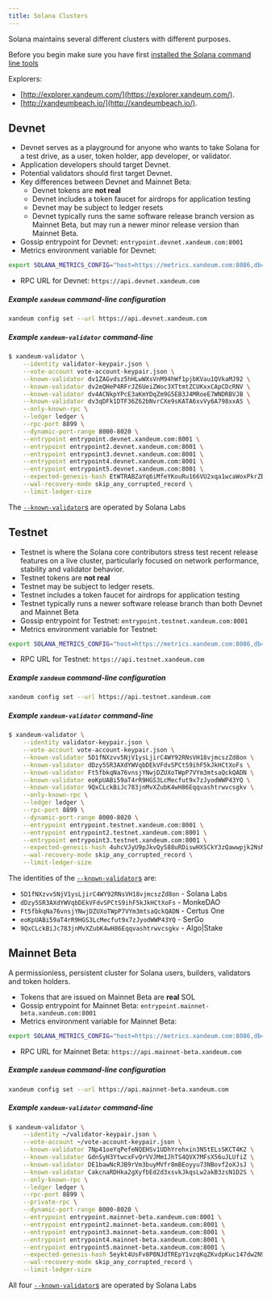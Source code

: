 ```yaml
---
title: Solana Clusters
---
```


Solana maintains several different clusters with different purposes.

Before you begin make sure you have first
[installed the Solana command line tools](cli/install-xandeum-cli-tools.md)

Explorers:

- [http://explorer.xandeum.com/](https://explorer.xandeum.com/).
- [http://xandeumbeach.io/](http://xandeumbeach.io/).

## Devnet

- Devnet serves as a playground for anyone who wants to take Solana for a
  test drive, as a user, token holder, app developer, or validator.
- Application developers should target Devnet.
- Potential validators should first target Devnet.
- Key differences between Devnet and Mainnet Beta:
  - Devnet tokens are **not real**
  - Devnet includes a token faucet for airdrops for application testing
  - Devnet may be subject to ledger resets
  - Devnet typically runs the same software release branch version as Mainnet Beta,
    but may run a newer minor release version than Mainnet Beta.
- Gossip entrypoint for Devnet: `entrypoint.devnet.xandeum.com:8001`
- Metrics environment variable for Devnet:

```bash
export SOLANA_METRICS_CONFIG="host=https://metrics.xandeum.com:8086,db=devnet,u=scratch_writer,p=topsecret"
```

- RPC URL for Devnet: `https://api.devnet.xandeum.com`

##### Example `xandeum` command-line configuration

```bash
xandeum config set --url https://api.devnet.xandeum.com
```

##### Example `xandeum-validator` command-line

```bash
$ xandeum-validator \
    --identity validator-keypair.json \
    --vote-account vote-account-keypair.json \
    --known-validator dv1ZAGvdsz5hHLwWXsVnM94hWf1pjbKVau1QVkaMJ92 \
    --known-validator dv2eQHeP4RFrJZ6UeiZWoc3XTtmtZCUKxxCApCDcRNV \
    --known-validator dv4ACNkpYPcE3aKmYDqZm9G5EB3J4MRoeE7WNDRBVJB \
    --known-validator dv3qDFk1DTF36Z62bNvrCXe9sKATA6xvVy6A798xxAS \
    --only-known-rpc \
    --ledger ledger \
    --rpc-port 8899 \
    --dynamic-port-range 8000-8020 \
    --entrypoint entrypoint.devnet.xandeum.com:8001 \
    --entrypoint entrypoint2.devnet.xandeum.com:8001 \
    --entrypoint entrypoint3.devnet.xandeum.com:8001 \
    --entrypoint entrypoint4.devnet.xandeum.com:8001 \
    --entrypoint entrypoint5.devnet.xandeum.com:8001 \
    --expected-genesis-hash EtWTRABZaYq6iMfeYKouRu166VU2xqa1wcaWoxPkrZBG \
    --wal-recovery-mode skip_any_corrupted_record \
    --limit-ledger-size
```

The [`--known-validator`s](running-validator/validator-start.md#known-validators)
are operated by Solana Labs

## Testnet

- Testnet is where the Solana core contributors stress test recent release features on a live
  cluster, particularly focused on network performance, stability and validator
  behavior.
- Testnet tokens are **not real**
- Testnet may be subject to ledger resets.
- Testnet includes a token faucet for airdrops for application testing
- Testnet typically runs a newer software release branch than both
  Devnet and Mainnet Beta
- Gossip entrypoint for Testnet: `entrypoint.testnet.xandeum.com:8001`
- Metrics environment variable for Testnet:

```bash
export SOLANA_METRICS_CONFIG="host=https://metrics.xandeum.com:8086,db=tds,u=testnet_write,p=c4fa841aa918bf8274e3e2a44d77568d9861b3ea"
```

- RPC URL for Testnet: `https://api.testnet.xandeum.com`

##### Example `xandeum` command-line configuration

```bash
xandeum config set --url https://api.testnet.xandeum.com
```

##### Example `xandeum-validator` command-line

```bash
$ xandeum-validator \
    --identity validator-keypair.json \
    --vote-account vote-account-keypair.json \
    --known-validator 5D1fNXzvv5NjV1ysLjirC4WY92RNsVH18vjmcszZd8on \
    --known-validator dDzy5SR3AXdYWVqbDEkVFdvSPCtS9ihF5kJkHCtXoFs \
    --known-validator Ft5fbkqNa76vnsjYNwjDZUXoTWpP7VYm3mtsaQckQADN \
    --known-validator eoKpUABi59aT4rR9HGS3LcMecfut9x7zJyodWWP43YQ \
    --known-validator 9QxCLckBiJc783jnMvXZubK4wH86Eqqvashtrwvcsgkv \
    --only-known-rpc \
    --ledger ledger \
    --rpc-port 8899 \
    --dynamic-port-range 8000-8020 \
    --entrypoint entrypoint.testnet.xandeum.com:8001 \
    --entrypoint entrypoint2.testnet.xandeum.com:8001 \
    --entrypoint entrypoint3.testnet.xandeum.com:8001 \
    --expected-genesis-hash 4uhcVJyU9pJkvQyS88uRDiswHXSCkY3zQawwpjk2NsNY \
    --wal-recovery-mode skip_any_corrupted_record \
    --limit-ledger-size
```

The identities of the
[`--known-validator`s](running-validator/validator-start.md#known-validators) are:

- `5D1fNXzvv5NjV1ysLjirC4WY92RNsVH18vjmcszZd8on` - Solana Labs
- `dDzy5SR3AXdYWVqbDEkVFdvSPCtS9ihF5kJkHCtXoFs` - MonkeDAO
- `Ft5fbkqNa76vnsjYNwjDZUXoTWpP7VYm3mtsaQckQADN` - Certus One
- `eoKpUABi59aT4rR9HGS3LcMecfut9x7zJyodWWP43YQ` - SerGo
- `9QxCLckBiJc783jnMvXZubK4wH86Eqqvashtrwvcsgkv` - Algo|Stake

## Mainnet Beta

A permissionless, persistent cluster for Solana users, builders, validators and token holders.

- Tokens that are issued on Mainnet Beta are **real** SOL
- Gossip entrypoint for Mainnet Beta: `entrypoint.mainnet-beta.xandeum.com:8001`
- Metrics environment variable for Mainnet Beta:

```bash
export SOLANA_METRICS_CONFIG="host=https://metrics.xandeum.com:8086,db=mainnet-beta,u=mainnet-beta_write,p=password"
```

- RPC URL for Mainnet Beta: `https://api.mainnet-beta.xandeum.com`

##### Example `xandeum` command-line configuration

```bash
xandeum config set --url https://api.mainnet-beta.xandeum.com
```

##### Example `xandeum-validator` command-line

```bash
$ xandeum-validator \
    --identity ~/validator-keypair.json \
    --vote-account ~/vote-account-keypair.json \
    --known-validator 7Np41oeYqPefeNQEHSv1UDhYrehxin3NStELsSKCT4K2 \
    --known-validator GdnSyH3YtwcxFvQrVVJMm1JhTS4QVX7MFsX56uJLUfiZ \
    --known-validator DE1bawNcRJB9rVm3buyMVfr8mBEoyyu73NBovf2oXJsJ \
    --known-validator CakcnaRDHka2gXyfbEd2d3xsvkJkqsLw2akB3zsN1D2S \
    --only-known-rpc \
    --ledger ledger \
    --rpc-port 8899 \
    --private-rpc \
    --dynamic-port-range 8000-8020 \
    --entrypoint entrypoint.mainnet-beta.xandeum.com:8001 \
    --entrypoint entrypoint2.mainnet-beta.xandeum.com:8001 \
    --entrypoint entrypoint3.mainnet-beta.xandeum.com:8001 \
    --entrypoint entrypoint4.mainnet-beta.xandeum.com:8001 \
    --entrypoint entrypoint5.mainnet-beta.xandeum.com:8001 \
    --expected-genesis-hash 5eykt4UsFv8P8NJdTREpY1vzqKqZKvdpKuc147dw2N9d \
    --wal-recovery-mode skip_any_corrupted_record \
    --limit-ledger-size
```

All four [`--known-validator`s](running-validator/validator-start.md#known-validators)
are operated by Solana Labs
